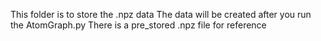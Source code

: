 This folder is to store the .npz data
The data will be created after you run the AtomGraph.py
There is a pre_stored .npz file for reference
